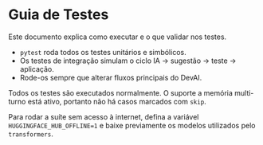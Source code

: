 # Guia de Testes

Este documento explica como executar e o que validar nos testes.

- `pytest` roda todos os testes unitários e simbólicos.
- Os testes de integração simulam o ciclo IA → sugestão → teste → aplicação.
- Rode-os sempre que alterar fluxos principais do DevAI.

Todos os testes são executados normalmente. O suporte a memória multi-turno está
ativo, portanto não há casos marcados com `skip`.

Para rodar a suíte sem acesso à internet, defina a variável
`HUGGINGFACE_HUB_OFFLINE=1` e baixe previamente os modelos utilizados pelo
`transformers`.
